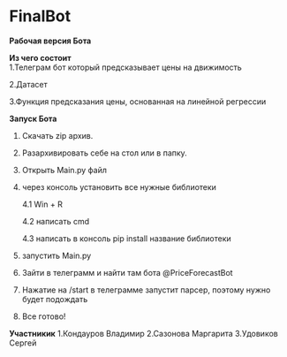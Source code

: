 # FinalBot

**Рабочая версия Бота**

**Из чего состоит**   
   1.Телеграм бот который предсказывает цены на движимость

   2.Датасет

   3.Функция предсказания цены, основанная на линейной регрессии


**Запуск Бота**

1. Скачать zip архив.
2. Разархивировать себе на стол или в папку.
3. Открыть Main.py файл
4. через консоль установить все нужные библиотеки

   4.1 Win + R

   4.2 написать cmd

   4.3 написать в консоль pip install название библиотеки
6. запустить Main.py
7. Зайти в телеграмм и найти там бота @PriceForecastBot
8. Нажатие на /start в телеграмме запустит парсер, поэтому нужно будет подождать
9. Все готово!

**Участникик**
1.Кондауров Владимир
2.Сазонова Маргарита
3.Удовиков Сергей
